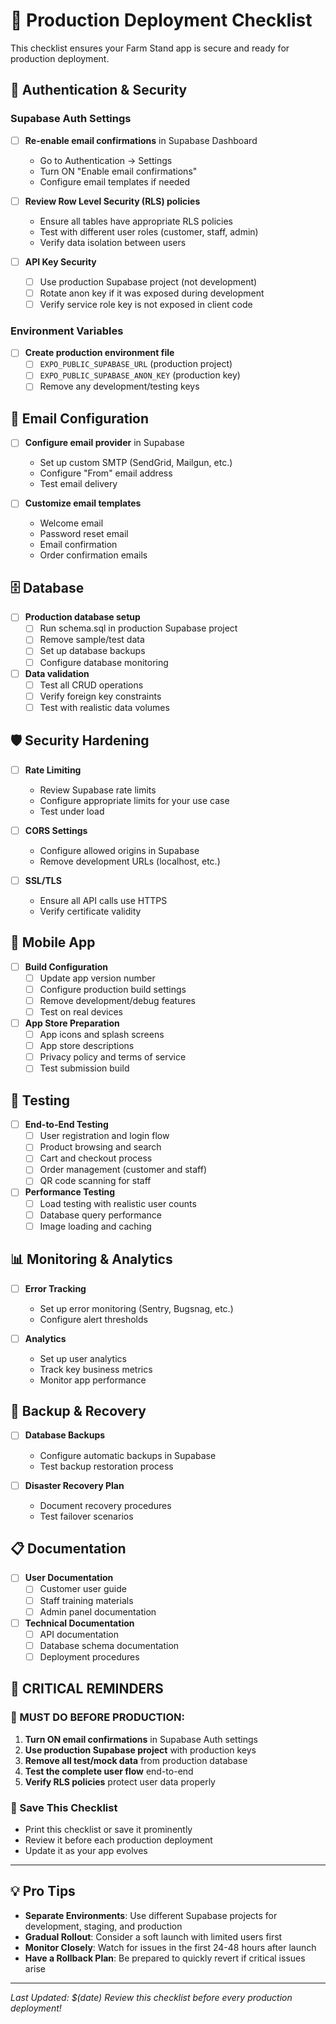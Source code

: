 # 🚀 Production Deployment Checklist

This checklist ensures your Farm Stand app is secure and ready for production deployment.

## 🔐 Authentication & Security

### Supabase Auth Settings
- [ ] **Re-enable email confirmations** in Supabase Dashboard
  - Go to Authentication → Settings
  - Turn ON "Enable email confirmations"
  - Configure email templates if needed

- [ ] **Review Row Level Security (RLS) policies**
  - Ensure all tables have appropriate RLS policies
  - Test with different user roles (customer, staff, admin)
  - Verify data isolation between users

- [ ] **API Key Security**
  - [ ] Use production Supabase project (not development)
  - [ ] Rotate anon key if it was exposed during development
  - [ ] Verify service role key is not exposed in client code

### Environment Variables
- [ ] **Create production environment file**
  - [ ] `EXPO_PUBLIC_SUPABASE_URL` (production project)
  - [ ] `EXPO_PUBLIC_SUPABASE_ANON_KEY` (production key)
  - [ ] Remove any development/testing keys

## 📧 Email Configuration

- [ ] **Configure email provider** in Supabase
  - Set up custom SMTP (SendGrid, Mailgun, etc.)
  - Configure "From" email address
  - Test email delivery

- [ ] **Customize email templates**
  - Welcome email
  - Password reset email
  - Email confirmation
  - Order confirmation emails

## 🗄️ Database

- [ ] **Production database setup**
  - [ ] Run schema.sql in production Supabase project
  - [ ] Remove sample/test data
  - [ ] Set up database backups
  - [ ] Configure database monitoring

- [ ] **Data validation**
  - [ ] Test all CRUD operations
  - [ ] Verify foreign key constraints
  - [ ] Test with realistic data volumes

## 🛡️ Security Hardening

- [ ] **Rate Limiting**
  - Review Supabase rate limits
  - Configure appropriate limits for your use case
  - Test under load

- [ ] **CORS Settings**
  - Configure allowed origins in Supabase
  - Remove development URLs (localhost, etc.)

- [ ] **SSL/TLS**
  - Ensure all API calls use HTTPS
  - Verify certificate validity

## 📱 Mobile App

- [ ] **Build Configuration**
  - [ ] Update app version number
  - [ ] Configure production build settings
  - [ ] Remove development/debug features
  - [ ] Test on real devices

- [ ] **App Store Preparation**
  - [ ] App icons and splash screens
  - [ ] App store descriptions
  - [ ] Privacy policy and terms of service
  - [ ] Test submission build

## 🧪 Testing

- [ ] **End-to-End Testing**
  - [ ] User registration and login flow
  - [ ] Product browsing and search
  - [ ] Cart and checkout process
  - [ ] Order management (customer and staff)
  - [ ] QR code scanning for staff

- [ ] **Performance Testing**
  - [ ] Load testing with realistic user counts
  - [ ] Database query performance
  - [ ] Image loading and caching

## 📊 Monitoring & Analytics

- [ ] **Error Tracking**
  - Set up error monitoring (Sentry, Bugsnag, etc.)
  - Configure alert thresholds

- [ ] **Analytics**
  - Set up user analytics
  - Track key business metrics
  - Monitor app performance

## 🔄 Backup & Recovery

- [ ] **Database Backups**
  - Configure automatic backups in Supabase
  - Test backup restoration process

- [ ] **Disaster Recovery Plan**
  - Document recovery procedures
  - Test failover scenarios

## 📋 Documentation

- [ ] **User Documentation**
  - [ ] Customer user guide
  - [ ] Staff training materials
  - [ ] Admin panel documentation

- [ ] **Technical Documentation**
  - [ ] API documentation
  - [ ] Database schema documentation
  - [ ] Deployment procedures

## 🚨 CRITICAL REMINDERS

### 🔴 MUST DO BEFORE PRODUCTION:
1. **Turn ON email confirmations** in Supabase Auth settings
2. **Use production Supabase project** with production keys
3. **Remove all test/mock data** from production database
4. **Test the complete user flow** end-to-end
5. **Verify RLS policies** protect user data properly

### 📝 Save This Checklist
- Print this checklist or save it prominently
- Review it before each production deployment
- Update it as your app evolves

---

## 💡 Pro Tips

- **Separate Environments**: Use different Supabase projects for development, staging, and production
- **Gradual Rollout**: Consider a soft launch with limited users first
- **Monitor Closely**: Watch for issues in the first 24-48 hours after launch
- **Have a Rollback Plan**: Be prepared to quickly revert if critical issues arise

---

*Last Updated: $(date)*
*Review this checklist before every production deployment!*
